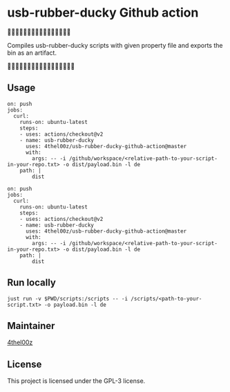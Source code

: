 # usb-rubber-ducky Github action

🦆🦆🦆🦆🦆🦆🦆🦆🦆🦆🦆🦆🦆🦆🦆🦆

Compiles usb-rubber-ducky scripts with given property file and exports the bin
as an artifact.

🦆🦆🦆🦆🦆🦆🦆🦆🦆🦆🦆🦆🦆🦆🦆🦆🦆


## Usage

```
on: push
jobs:
  curl:
    runs-on: ubuntu-latest
    steps:
    - uses: actions/checkout@v2
    - name: usb-rubber-ducky
      uses: 4thel00z/usb-rubber-ducky-github-action@master
      with:
        args: -- -i /github/workspace/<relative-path-to-your-script-in-your-repo.txt> -o dist/payload.bin -l de
	path: |
		dist
```

```
on: push
jobs:
  curl:
    runs-on: ubuntu-latest
    steps:
    - uses: actions/checkout@v2
    - name: usb-rubber-ducky
      uses: 4thel00z/usb-rubber-ducky-github-action@master
      with:
        args: -- -i /github/workspace/<relative-path-to-your-script-in-your-repo.txt> -o dist/payload.bin -l de
	path: |
		dist
```
## Run locally

```
just run -v $PWD/scripts:/scripts -- -i /scripts/<path-to-your-script.txt> -o payload.bin -l de
```

## Maintainer
[4thel00z](https://github.com/4thel00z)

## License

This project is licensed under the GPL-3 license.
